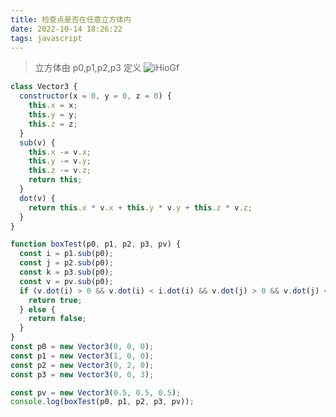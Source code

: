 ```yaml
---
title: 检查点是否在任意立方体内
date: 2022-10-14 18:26:22
tags: javascript
---
```


> 立方体由 p0,p1,p2,p3 定义
> ![iHioGf](https://cdn.jsdelivr.net/gh/houxiaozhao/imageLibrary@master/uPic/2022/10/14/iHioGf.png)

```javascript
class Vector3 {
  constructor(x = 0, y = 0, z = 0) {
    this.x = x;
    this.y = y;
    this.z = z;
  }
  sub(v) {
    this.x -= v.x;
    this.y -= v.y;
    this.z -= v.z;
    return this;
  }
  dot(v) {
    return this.x * v.x + this.y * v.y + this.z * v.z;
  }
}

function boxTest(p0, p1, p2, p3, pv) {
  const i = p1.sub(p0);
  const j = p2.sub(p0);
  const k = p3.sub(p0);
  const v = pv.sub(p0);
  if (v.dot(i) > 0 && v.dot(i) < i.dot(i) && v.dot(j) > 0 && v.dot(j) < j.dot(j) && v.dot(k) > 0 && v.dot(k) < k.dot(k)) {
    return true;
  } else {
    return false;
  }
}
const p0 = new Vector3(0, 0, 0);
const p1 = new Vector3(1, 0, 0);
const p2 = new Vector3(0, 2, 0);
const p3 = new Vector3(0, 0, 3);

const pv = new Vector3(0.5, 0.5, 0.5);
console.log(boxTest(p0, p1, p2, p3, pv));
```
